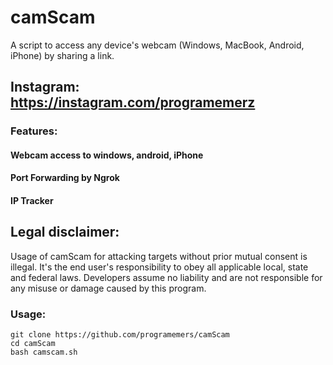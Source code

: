 # camScam

A script to access any device's webcam (Windows, MacBook, Android, iPhone) by sharing a link.

## Instagram: https://instagram.com/programemerz

### Features:

#### Webcam access to windows, android, iPhone
#### Port Forwarding by Ngrok
#### IP Tracker

## Legal disclaimer:

Usage of camScam for attacking targets without prior mutual consent is illegal. It's the end user's responsibility to obey all applicable local, state and federal laws. Developers assume no liability and are not responsible for any misuse or damage caused by this program. 

### Usage:
```
git clone https://github.com/programemers/camScam
cd camScam
bash camscam.sh
```
